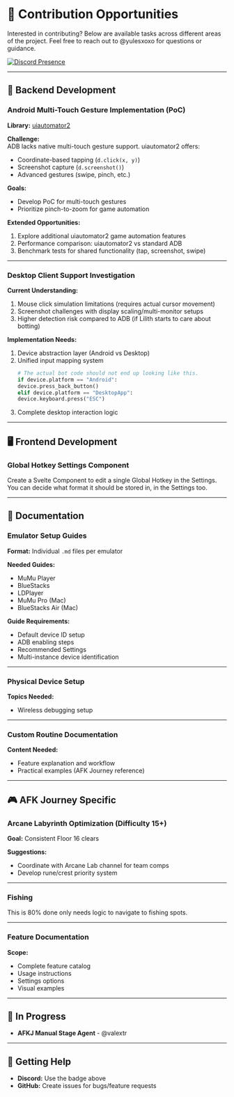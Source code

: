 # 📝 Contribution Opportunities

Interested in contributing? Below are available tasks across different areas of the project. Feel free to reach out to @yulesxoxo for questions or guidance.

[![Discord Presence](https://lanyard.cnrad.dev/api/518169167048998913)](https://discord.com/users/518169167048998913)

---

## 🔧 Backend Development

### Android Multi-Touch Gesture Implementation (PoC)
**Library:** [uiautomator2](https://github.com/openatx/uiautomator2)

**Challenge:**  
ADB lacks native multi-touch gesture support. uiautomator2 offers:
- Coordinate-based tapping (`d.click(x, y)`)
- Screenshot capture (`d.screenshot()`)
- Advanced gestures (swipe, pinch, etc.)

**Goals:**
- Develop PoC for multi-touch gestures
- Prioritize pinch-to-zoom for game automation

**Extended Opportunities:**
1. Explore additional uiautomator2 game automation features
2. Performance comparison: uiautomator2 vs standard ADB
3. Benchmark tests for shared functionality (tap, screenshot, swipe)

___

### Desktop Client Support Investigation

**Current Understanding:**
1. Mouse click simulation limitations (requires actual cursor movement)
2. Screenshot challenges with display scaling/multi-monitor setups
3. Higher detection risk compared to ADB (if Lilith starts to care about botting)

**Implementation Needs:**
1. Device abstraction layer (Android vs Desktop)
2. Unified input mapping system
   ```python
   # The actual bot code should not end up looking like this.
   if device.platform == "Android":
   device.press_back_button()
   elif device.platform == "DesktopApp":
   device.keyboard.press("ESC")
   ```
3. Complete desktop interaction logic

---

## 🖥️ Frontend Development

### Global Hotkey Settings Component
Create a Svelte Component to edit a single Global Hotkey in the Settings.  
You can decide what format it should be stored in, in the Settings too. 

---

## 📖 Documentation

### Emulator Setup Guides
**Format:** Individual `.md` files per emulator

**Needed Guides:**
- MuMu Player
- BlueStacks
- LDPlayer
- MuMu Pro (Mac)
- BlueStacks Air (Mac)

**Guide Requirements:**
- Default device ID setup
- ADB enabling steps
- Recommended Settings
- Multi-instance device identification

___

### Physical Device Setup
**Topics Needed:**
- Wireless debugging setup

___

### Custom Routine Documentation
**Content Needed:**
- Feature explanation and workflow
- Practical examples (AFK Journey reference)

---

## 🎮 AFK Journey Specific

### Arcane Labyrinth Optimization (Difficulty 15+)
**Goal:** Consistent Floor 16 clears

**Suggestions:**
- Coordinate with Arcane Lab channel for team comps
- Develop rune/crest priority system

___

### Fishing
This is 80% done only needs logic to navigate to fishing spots.

___

### Feature Documentation
**Scope:**
- Complete feature catalog
- Usage instructions
- Settings options
- Visual examples

---

## 🚧 In Progress

- **AFKJ Manual Stage Agent** - @valextr

---

## 💬 Getting Help

- **Discord:** Use the badge above
- **GitHub:** Create issues for bugs/feature requests
